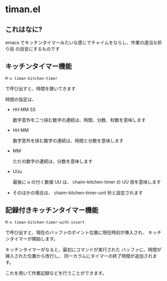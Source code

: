  timan.el 
==========

 これはなに?
-------------

emacs でキッチンタイマーみたいな感じでチャイムをならし、作業の適当な折り目
の目安にするものです



 キッチンタイマー機能
-----------------------

    M-x timan-kitchen-timer

で呼び出すと、時間を聴いてきます

時間の指定は、

   - HH MM SS

     数字意外を二つ挟む数字の連続は、時間、分数、秒数を意味します

   - HH MM

     数字意外を挟む数字の連続は、時間と分数を意味します


   - MM

     ただの数字の連続は、分数を意味します


   - UUu

     最後に u の付く数値 UU は、 chaim-kitchen-timer の UU 倍を意味します

   - そのほかの場合は、 chaim-kitchen-timer-unit 秒と設定されます


  記録付きキッチンタイマー機能
-------------------------------

    M-x timan-kitchen-timer-with-insert

で呼び出すと、現在のバッファのポイント位置に現在時刻が挿入され、
キッチンタイマーが開始します。

キッチンタイマーがなると、最初にコマンドが実行された
バッファに、時間が挿入された位置から改行し、
同一カラムにタイマーの終了時間が追加されます。

これを用いて作業記録などを行うことができます。


